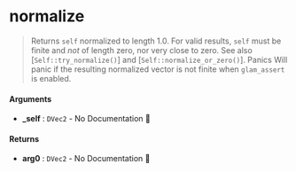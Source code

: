 # normalize

>  Returns `self` normalized to length 1.0.
>  For valid results, `self` must be finite and _not_ of length zero, nor very close to zero.
>  See also [`Self::try_normalize()`] and [`Self::normalize_or_zero()`].
>  Panics
>  Will panic if the resulting normalized vector is not finite when `glam_assert` is enabled.

#### Arguments

- **\_self** : `DVec2` \- No Documentation 🚧

#### Returns

- **arg0** : `DVec2` \- No Documentation 🚧